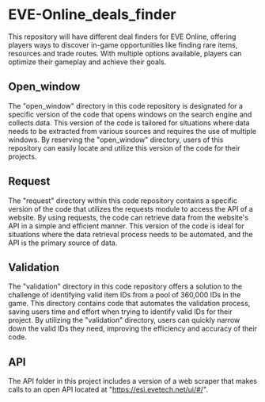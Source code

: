 # EVE-Online_deals_finder
This repository will have different deal finders for EVE Online, offering players ways to discover in-game opportunities like finding rare items, resources and trade routes. With multiple options available, players can optimize their gameplay and achieve their goals.

## Open_window
The "open_window" directory in this code repository is designated for a specific version of the code that opens windows on the search engine and collects data. 
This version of the code is tailored for situations where data needs to be extracted from various sources and requires the use of multiple windows. By reserving the "open_window" directory, users of this repository can easily locate and utilize this version of the code for their projects.


## Request
The "request" directory within this code repository contains a specific version of the code that utilizes the requests module to access the API of a website. By using requests, the code can retrieve data from the website's API in a simple and efficient manner. 
This version of the code is ideal for situations where the data retrieval process needs to be automated, and the API is the primary source of data.

## Validation
The "validation" directory in this code repository offers a solution to the challenge of identifying valid item IDs from a pool of 360,000 IDs in the game. 
This directory contains code that automates the validation process, saving users time and effort when trying to identify valid IDs for their project. By utilizing the "validation" directory, users can quickly narrow down the valid IDs they need, improving the efficiency and accuracy of their code.

## API
The API folder in this project includes a version of a web scraper that makes calls to an open API located at "https://esi.evetech.net/ui/#/".
